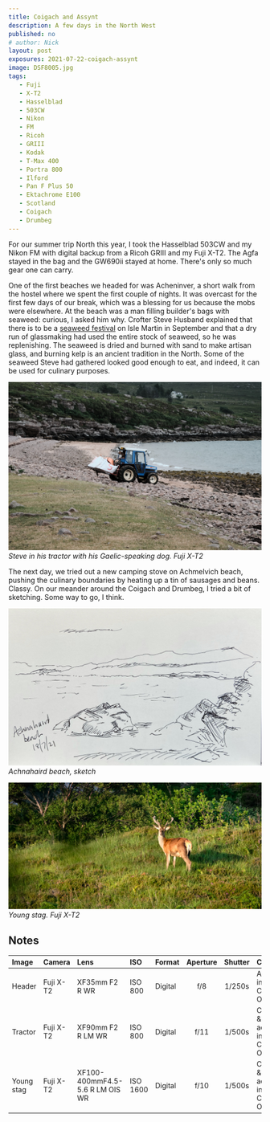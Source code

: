 ```yaml
---
title: Coigach and Assynt
description: A few days in the North West
published: no
# author: Nick
layout: post
exposures: 2021-07-22-coigach-assynt
image: DSF8005.jpg
tags:
   - Fuji
   - X-T2
   - Hasselblad
   - 503CW
   - Nikon
   - FM
   - Ricoh
   - GRIII
   - Kodak
   - T-Max 400
   - Portra 800
   - Ilford
   - Pan F Plus 50
   - Ektachrome E100
   - Scotland
   - Coigach
   - Drumbeg
---
```


For our summer trip North this year, I took the Hasselblad 503CW and my Nikon FM with digital backup from a Ricoh GRIII and my Fuji X-T2. The Agfa stayed in the bag and the GW690ii stayed at home. There's only so much gear one can carry.

One of the first beaches we headed for was Acheninver, a short walk from the hostel where we spent the first couple of nights. It was overcast for the first few days of our break, which was a blessing for us because the mobs were elsewhere. At the beach was a man filling builder's bags with seaweed: curious, I asked him why. Crofter Steve Husband explained that there is to be a [seaweed festival](https://www.islemartin.org/isle-martin-seaweed-festival-home/) on Isle Martin in September and that a dry run of glassmaking had used the entire stock of seaweed, so he was replenishing. The seaweed is dried and burned with sand to make artisan glass, and burning kelp is an ancient tradition in the North. Some of the seaweed Steve had gathered looked good enough to eat, and indeed, it can be used for culinary purposes.

![](/img/DSF7975.jpg)
*Steve in his tractor with his Gaelic-speaking dog. Fuji X-T2*

The next day, we tried out a new camping stove on Achmelvich beach, pushing the culinary boundaries by heating up a tin of sausages and beans. Classy. On our meander around the Coigach and Drumbeg, I tried a bit of sketching. Some way to go, I think.

![](/img/IMG_9378.jpg)
*Achnahaird beach, sketch*

![](/img/DSF8099.jpg)
*Young stag. Fuji X-T2*


## Notes

Image|Camera|Lens|ISO|Format|Aperture|Shutter|Comment
:----|:-----|:---|:---|:----|:------:|:----:|:------
Header|Fuji X-T2|XF35mm F2 R WR|ISO 800|Digital|f/8|1/250s|Adjusted in Capture One.
Tractor|Fuji X-T2|XF90mm F2 R LM WR|ISO 800|Digital|f/11|1/500s|Cropped & adjusted in Capture One.
Young stag|Fuji X-T2|XF100-400mmF4.5-5.6 R LM OIS WR|ISO 1600|Digital|f/10|1/500s|Cropped & adjusted in Capture One.


